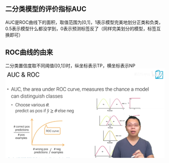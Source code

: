 ## 二分类模型的评价指标AUC
AUC是ROC曲线下的面积，取值范围为[0,1]，1表示模型完美地划分正类和负类，0.5表示模型什么都没学到，0表示预测标签反了（同样完美划分的模型，标签互换即可）
## ROC曲线的由来
二分类置信度取不同阈值([0,1])时，纵坐标表示TP，横坐标表示NP
![alt](../pic/chapter_model_validation/AUC-ROC.png)